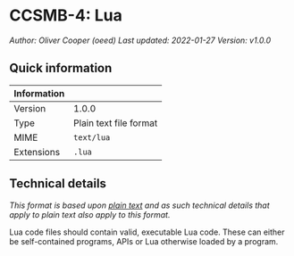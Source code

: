 # CCSMB-4: Lua

*Author: Oliver Cooper (oeed)*
*Last updated: 2022-01-27*
*Version: v1.0.0*

## Quick information

| Information |                           |
| ----------- | ------------------------- |
| Version     | 1.0.0                     |
| Type        | Plain text file format    |
| MIME        | `text/lua`                |
| Extensions  | `.lua`                    |

## Technical details

*This format is based upon [plain text](/Standards/CCSMB-2.md) and as such technical details that apply to plain
text also apply to this format.*

Lua code files should contain valid, executable Lua code. These can either be self-contained programs, APIs or Lua
otherwise loaded by a program.
